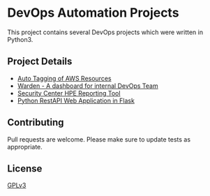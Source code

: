 # DevOps Automation Projects 

This project contains several DevOps projects which were written in Python3. 

## Project Details 
* [Auto Tagging of AWS Resources](https://github.com/vijayg92/python-devops-projects/tree/master/aws-resource-tagging)
* [Warden - A dashboard for internal DevOps Team](https://github.com/vijayg92/python-devops-projects/tree/master/scalr-dashboard-django)
* [Security Center HPE Reporting Tool](https://github.com/vijayg92/python-devops-projects/tree/master/sc-dashboard)
* [Python RestAPI Web Application in Flask](https://github.com/vijayg92/python-devops-projects/tree/master/autoproxy-webapp-flask)

## Contributing
Pull requests are welcome. 
Please make sure to update tests as appropriate.

## License
[GPLv3](https://en.wikipedia.org/wiki/GNU_General_Public_License)
